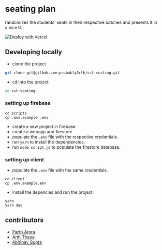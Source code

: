 # seating plan

randomizes the students' seats in their respective batches and presents it in a nice UI.

[![Deploy with Vercel](https://vercel.com/button)](https://vercel.com/new/clone?repository-url=https%3A%2F%2Fgithub.com%2FSST-OSS%2Fseating%2Ftree%2Fmain%2Fclient&env=VITE_apiKey,VITE_authDomain,VITE_projectId,VITE_storageBucket,VITE_messagingSenderId,VITE_appId&project-name=sst-seating&repository-name=sst-seating)

## Developing locally

- clone the project

```sh
git clone git@github.com:probablyArth/sst-seating.git
```

- cd into the project

```sh
cd sst-seating
```

### setting up firebase

```
cd scripts
cp .env.example .env
```

- create a new project in firebase
- create a webapp and firestore
- populate the `.env` file with the respective credentials.
- run `yarn` to install the dependencies.
- run `node script.js` to populate the firestore database.

### setting up client

- populate the `.env` file with the same credentials.

```
cd client
cp .env.example.env
```

- install the depencies and run the project.

```
yarn
yarn dev
```

## contributors

- [Parth Arora](https://github.com/partharora1610)
- [Arth Thapa](https://github.com/probablyarth)
- [Abhinav Gupta](https://github.com/abhinavgupta-de)
